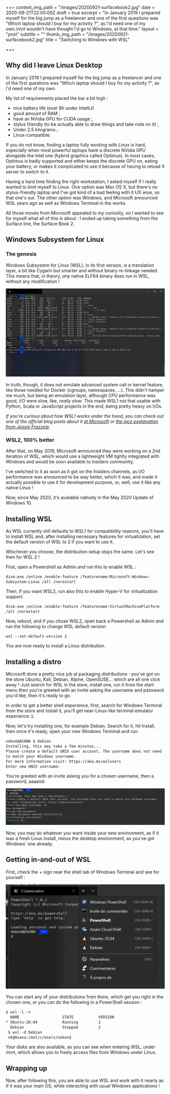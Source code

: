 +++
content_img_path = "/images/20200921-surfacebook2.jpg"
date = 2020-09-21T22:00:00Z
draft = true
excerpt = "In January 2019 I prepared myself for the big jump as a freelancer and one of the first questions was \"Which laptop should I buy for my activity ?\", as I'd need one of my own.\n\nI wouldn't have thought I'd go to Windows, at that time."
layout = "post"
subtitle = ""
thumb_img_path = "/images/20200921-surfacebook2.jpg"
title = "Switching to Windows with WSL"

+++
## Why did I leave Linux Desktop

In January 2019 I prepared myself for the big jump as a freelancer and one of the first questions was "Which laptop should I buy for my activity ?", as I'd need one of my own.

My list of requirements placed the bar a bit high :

* nice battery life (over 8h under IntelliJ)
* good amount of RAM ;
* have an NVidia GPU for CUDA usage ;
* stylus friendly (to be actually able to draw things and take note on it) ;
* Under 2.5 kilograms ;
* Linux-compatible.

If you do not know, finding a laptop fully working with Linux is hard, especially when most powerful laptops have a discrete NVidia GPU alongside the Intel one (hybrid graphics called Optimus). In most cases, Optimus is badly supported and either keeps the discrete GPU on, eating your battery, or makes it complicated to use it because of having to reload X server to switch to it.

Having a hard time finding the right workstation, I asked myself if I really wanted to limit myself to Linux. One option was Mac OS X, but there's no stylus-friendly laptop and I've got kind of a bad feeling with it UX wise, so that one's out. The other option was Windows, and Microsoft announced WSL years ago as well as Windows Terminal in the works.

All those moves from Microsoft appealed to my curiosity, so I wanted to see for myself what all of this is about : I ended up taking something from the Surface line, the Surface Book 2.

## Windows Subsystem for Linux

### The genesis

Windows Subsystem for Linux (WSL), in its first version, is a translation layer, a bit like Cygwin but smarter and without binary re-linkage needed. This means that, in theory, _any_ native ELF64 binary does run in WSL, without any modification !

![](/images/20200921-winshellwsl.png)

In truth, though, it does not emulate advanced system call or kernel feature, like those needed for Docker (cgroups, namespaces, …). This didn't hamper me much, but being an emulation layer, although CPU performance was good, I/O were slow, like, _really slow_. This made WSL1 not that usable with Python, Scala or JavaScript projects in the end, being pretty heavy on I/Os.

_If you're curious about how WSL1 works under the hood, you can check out one of the official blog posts about it_ [_at Microsoft_](https://blogs.msdn.microsoft.com/wsl/2016/04/22/windows-subsystem-for-linux-overview/) _or_ [_the nice explanation from Jessie Frazzele_]( "https://blog.jessfraz.com/post/windows-for-linux-nerds/")_._

### WSL2, 100% better

After that, on May 2019, Microsoft announced they were working on a 2nd iteration of WSL, which would use a lightweight VM tightly integrated with Windows and would be soon available to Insiders community. 

I've switched to it as soon as it got on the Insiders channels, as I/O performance was announced to be way better, which it was, and made it actually possible to use it for development purpose, or, well, use it like any native Linux !

Now, since May 2020, it's available natively in the May 2020 Update of Windows 10.

## Installing WSL

As WSL currently still defaults to WSL1 for compatibility reasons, you'll have to install WSL and, after installing necessary features for virtualization, set the default version of WSL to 2 if you want to use it. 

Whichever you choose, the distribution setup stays the same. Let's see then for WSL 2 !

First, open a Powershell as Admin and run this to enable WSL :

    dism.exe /online /enable-feature /featurename:Microsoft-Windows-Subsystem-Linux /all /norestart

Then, if you want WSL2, run also this to enable Hyper-V for virtualization support:

    dism.exe /online /enable-feature /featurename:VirtualMachinePlatform /all /norestart

Now, reboot, and if you chose WSL2, open back a Powershell as Admin and run the following to change WSL default version

    wsl --set-default-version 2

You are now ready to install a Linux distribution.

## Installing a distro

Microsoft done a pretty nice job at packaging distributions : you've got on the store Ubuntu, Kali, Debian, Alpine, OpenSUSE… which are all one click away ! Just search for WSL in the store, install one, run it from the start menu then you're greeted with an invite asking the username and password you'd like, then it's ready to go.

In order to get a better shell experience, first, search for Windows Terminal from the store and install it, you'll get near-Linux-like terminal emulator experience :).

Now, let's try installing one, for example Debian. Search for it, hit Install, then once it's ready, open your new Windows Terminal and run:

    nekon@ASANA $ debian
    Installing, this may take a few minutes...
    Please create a default UNIX user account. The username does not need to match your Windows username.
    For more information visit: https://aka.ms/wslusers
    Enter new UNIX username:

You're greeted with an invite asking you for a chosen username, then a password, aaaand:

![](/images/20200922-shell-debian.png "Linux has breached into Windows")

Now, you may do whatever you want inside your new environment, as if it was a fresh Linux install, minus the desktop environment, as you've got Windows' one already.

## Getting in-and-out of WSL

First, check the + sign near the shell tab of Windows Terminal and see for yourself :

![](/images/20200922-windows-term-wsl.png)

You can start any of your distributions from there, which get you right in the chosen one, or you can do the following in a PowerShell session :

    $ wsl -l -v
      NAME                   STATE           VERSION
    * Ubuntu-20.04           Running         2
      Debian                 Stopped         2
     $ wsl -d Debian
     nk@Asana:/mnt/c/Users/nekon$

Your disks are also available, as you can see when entering WSL, under /mnt, which allows you to freely access files from Windows under Linux.

## Wrapping up

Now, after following this, you are able to use WSL and work with it nearly as if it was your main OS, while interacting with usual Windows applications !
